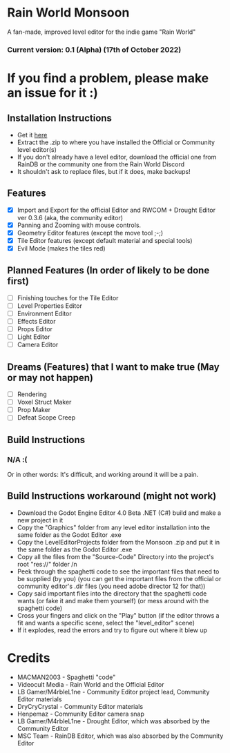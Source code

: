 # Rain World Monsoon
A fan-made, improved level editor for the indie game "Rain World"

### Current version: 0.1 (Alpha) (17th of October 2022)

# If you find a problem, please make an issue for it :)

## Installation Instructions
- Get it [here](https://github.com/MACMAN2003/Rain-World-Monsoon/releases/tag/Alpha)
- Extract the .zip to where you have installed the Official or Community level editor(s)
- If you don't already have a level editor, download the official one from RainDB or the community one from the Rain World Discord
- It shouldn't ask to replace files, but if it does, make backups!

## Features
- [x] Import and Export for the official Editor and RWCOM + Drought Editor ver 0.3.6 (aka, the community editor)
- [x] Panning and Zooming with mouse controls.
- [x] Geometry Editor features (except the move tool ;-;)
- [x] Tile Editor features (except default material and special tools)
- [x] Evil Mode (makes the tiles red)

## Planned Features (In order of likely to be done first)
- [ ] Finishing touches for the Tile Editor
- [ ] Level Properties Editor
- [ ] Environment Editor
- [ ] Effects Editor
- [ ] Props Editor
- [ ] Light Editor
- [ ] Camera Editor

## Dreams (Features) that I want to make true (May or may not happen)
- [ ] Rendering
- [ ] Voxel Struct Maker
- [ ] Prop Maker
- [ ] Defeat Scope Creep
## Build Instructions
### N/A :(
Or in other words: It's difficult, and working around it will be a pain.
## Build Instructions workaround (might not work)
- Download the Godot Engine Editor 4.0 Beta .NET (C#) build and make a new project in it
- Copy the "Graphics" folder from any level editor installation into the same folder as the Godot Editor .exe
- Copy the LevelEditorProjects folder from the Monsoon .zip and put it in the same folder as the Godot Editor .exe
- Copy all the files from the "Source-Code" Directory into the project's root "res://" folder /n
- Peek through the spaghetti code to see the important files that need to be supplied (by you) (you can get the important files from the official or community editor's .dir files (you need adobe director 12 for that))
- Copy said important files into the directory that the spaghetti code wants (or fake it and make them yourself) (or mess around with the spaghetti code)
- Cross your fingers and click on the "Play" button (if the editor throws a fit and wants a specific scene, select the "level_editor" scene)
- If it explodes, read the errors and try to figure out where it blew up
# Credits
- MACMAN2003 - Spaghetti "code"
- Videocult Media - Rain World and the Official Editor
- LB Gamer/M4rbleL1ne - Community Editor project lead, Community Editor materials
- DryCryCrystal - Community Editor materials
- Henpemaz - Community Editor camera snap
- LB Gamer/M4rbleL1ne - Drought Editor, which was absorbed by the Community Editor
- MSC Team - RainDB Editor, which was also absorbed by the Community Editor
